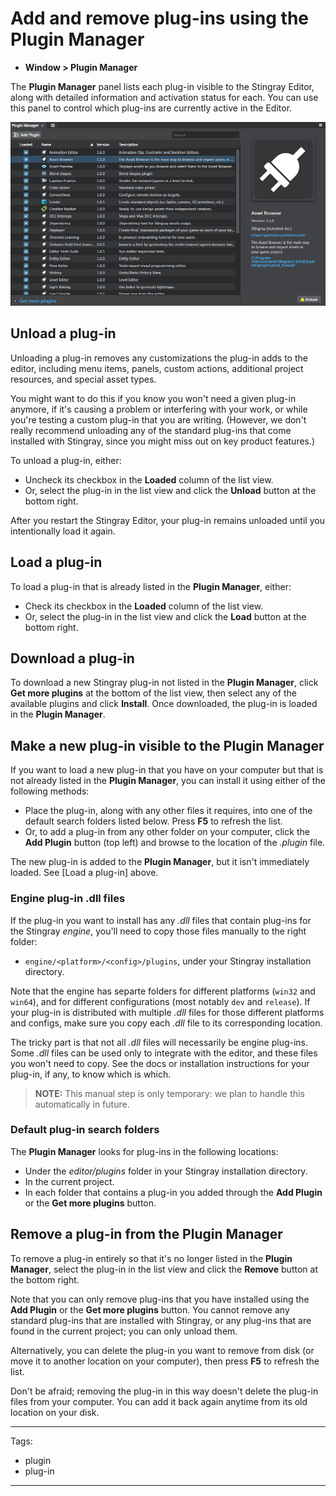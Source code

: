 # Add and remove plug-ins using the Plugin Manager

-	**Window > Plugin Manager**

The **Plugin Manager** panel lists each plug-in visible to the Stingray Editor, along with detailed information and activation status for each. You can use this panel to control which plug-ins are currently active in the Editor.

![The Plugin Manager](../images/plugin_manager.png)

## Unload a plug-in

Unloading a plug-in removes any customizations the plug-in adds to the editor, including menu items, panels, custom actions, additional project resources, and special asset types.

You might want to do this if you know you won't need a given plug-in anymore, if it's causing a problem or interfering with your work, or while you're testing a custom plug-in that you are writing. (However, we don't really recommend unloading any of the standard plug-ins that come installed with Stingray, since you might miss out on key product features.)

To unload a plug-in, either:

-	Uncheck its checkbox in the **Loaded** column of the list view.
-	Or, select the plug-in in the list view and click the **Unload** button at the bottom right.

After you restart the Stingray Editor, your plug-in remains unloaded until you intentionally load it again.

## Load a plug-in

To load a plug-in that is already listed in the **Plugin Manager**, either:

-	Check its checkbox in the **Loaded** column of the list view.
-	Or, select the plug-in in the list view and click the **Load** button at the bottom right.

## Download a plug-in

To download a new Stingray plug-in not listed in the **Plugin Manager**, click **Get more plugins** at the bottom of the list view, then select any of the available plugins and click **Install**. Once downloaded, the plug-in is loaded in the **Plugin Manager**.

## Make a new plug-in visible to the Plugin Manager

If you want to load a new plug-in that you have on your computer but that is not already listed in the **Plugin Manager**, you can install it using either of the following methods:

-	Place the plug-in, along with any other files it requires, into one of the default search folders listed below. Press **F5** to refresh the list.
-	Or, to add a plug-in from any other folder on your computer, click the **Add Plugin** button (top left) and browse to the location of the *.plugin* file.

The new plug-in is added to the **Plugin Manager**, but it isn't immediately loaded. See [Load a plug-in] above.

### Engine plug-in .dll files

If the plug-in you want to install has any *.dll* files that contain plug-ins for the Stingray *engine*, you'll need to copy those files manually to the right folder:

-	`engine/<platform>/<config>/plugins`, under your Stingray installation directory.

Note that the engine has separte folders for different platforms (`win32` and `win64`), and for different configurations (most notably `dev` and `release`). If your plug-in is distributed with multiple *.dll* files for those different platforms and configs, make sure you copy each *.dll* file to its corresponding location.

The tricky part is that not all *.dll* files will necessarily be engine plug-ins. Some *.dll* files can be used only to integrate with the editor, and these files you won't need to copy. See the docs or installation instructions for your plug-in, if any, to know which is which.

>	**NOTE:** This manual step is only temporary: we plan to handle this automatically in future.

### Default plug-in search folders

The **Plugin Manager** looks for plug-ins in the following locations:

-	Under the *editor/plugins* folder in your Stingray installation directory.
-	In the current project.
-	In each folder that contains a plug-in you added through the **Add Plugin** or the **Get more plugins** button.

## Remove a plug-in from the Plugin Manager

To remove a plug-in entirely so that it's no longer listed in the **Plugin Manager**, select the plug-in in the list view and click the **Remove** button at the bottom right.

Note that you can only remove plug-ins that you have installed using the **Add Plugin** or the **Get more plugins**  button. You cannot remove any standard plug-ins that are installed with Stingray, or any plug-ins that are found in the current project; you can only unload them.

Alternatively, you can delete the plug-in you want to remove from disk (or move it to another location on your computer), then press **F5** to refresh the list.

Don't be afraid; removing the plug-in in this way doesn't delete the plug-in files from your computer. You can add it back again anytime from its old location on your disk.

---
Tags:
-	plugin
-	plug-in
---
